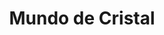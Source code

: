 ---
Numero: 562
title: Mundo de Cristal
Autor: Isidore Haiblum
Co-autor: 
Ano-de-Publicacao: 2006
Titulo-original: Crystalworld
Tradutor: Paulo A Moreira
Co-tradutor: 
Ano-de-edicao: 1992
alias: Isidore-Haiblum
Autor2-alias: 
Tradutor1-alias: Paulo-A-Moreira
Tradutor2-alias: 
Titulo-link: 562-Mundo-de-Cristal
Capa: Rogério Silva
pags: 230
Capa-link: Rogerio-Silva
---